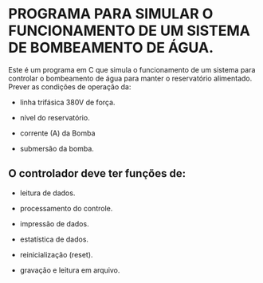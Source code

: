 # PROGRAMA PARA SIMULAR O FUNCIONAMENTO DE UM SISTEMA DE BOMBEAMENTO DE ÁGUA.

Este é um programa em C que simula o funcionamento de um sistema para controlar o bombeamento de água para manter o reservatório alimentado. Prever as condições de operação da: 

-  linha trifásica 380V de força.

-  nível do reservatório.

-  corrente (A) da Bomba

- submersão da bomba. 

## O controlador deve ter funções de: 

-  leitura de dados.

-  processamento do controle.

-  impressão de dados.

-  estatística de dados.

-  reinicialização (reset).

-  gravação e leitura em arquivo. 

